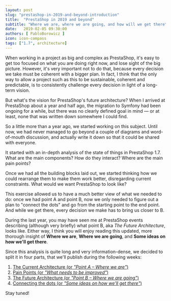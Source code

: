 ```yaml
---
layout: post
slug: "prestashop-in-2019-and-beyond-introduction"
title:  "PrestaShop in 2019 and beyond"
subtitle: "Where we are, where we are going, and how will we get there"
date:   2019-02-05 09:30:00
authors: [ PabloBorowicz ]
icon: icon-compass
tags: ["1.7", architecture]
---
```


When working in a project as big and complex as PrestaShop, it's easy to get too focused on what you are doing right now, and lose sight of the big picture. However, it's very important not to do that, because every decision we take must be coherent with a bigger plan. In fact, I think that the only way to allow a project such as this to be sustainable, coherent and predictable, is to consistently challenge every decision in light of a long-term vision.

But what's the vision for PrestaShop's future architecture? When I arrived at PrestaShop about a year and half ago, the migration to Symfony had been ongoing for a while, but there was no clearly defined goal in mind — or at least, none that was written down somewhere I could find.

So a little more than a year ago, we started working on this subject. Until now, we had never managed to go beyond a couple of diagrams and word-of-mouth discussion, and actually write it down so that it could be shared with everyone.

It started with an in-depth analysis of the state of things in PrestaShop 1.7. What are the main components? How do they interact? Where are the main pain points?

Once we had all the building blocks laid out, we started thinking how we could rearrange them to make them work better, disregarding current constraints. What would we want PrestaShop to look like?

This exercise allowed us to have a much better view of what we needed to do: once we had point A and point B, now we only needed to figure out a plan to "connect the dots" and go from the starting point to the end point. And while we get there, every decision we make has to bring us closer to B.

During the last year, you may have seen me at PrestaShop events describing (although very briefly) what point B, aka _The Future Architecture_, looks like. Either way, I think you will enjoy reading this updated, more thorough insight of **Where we are**, **Where we are going**, and **Some ideas on how we'll get there**.

Since this analysis is quite long and very information-dense, we decided to split it in four parts, that we'll publish during the following weeks:

1. [The Current Architecture (or _"Point A – Where we are"_)](/news/prestashop-in-2019-and-beyond-part-1-current-architecture/)
2. [Pain Points (or _"What needs to be improved"_)](/news/prestashop-in-2019-and-beyond-part-2-pain-points/)
3. [The Future Architecture (or _"Point B – Where we are going"_)](/news/prestashop-in-2019-and-beyond-part-3-the-future-architecture/)
4. [Connecting the dots (or _"Some ideas on how we'll get there"_)][part-4]

Stay tuned!

[part-4]: /news/from-legacy-to-future-architecture-connecting-the-dots/
